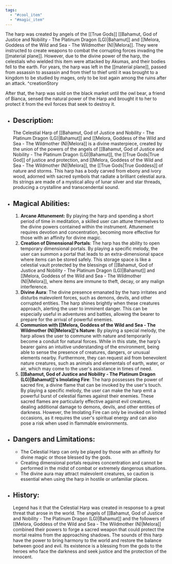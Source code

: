 ```yaml
---
tags:
  - "#cool_item"
  - "#magic_item"
---
```

The harp was created by angels of the [[True Gods]] [[Bahamut, God  of Justice and Nobility - The Platinum Dragon (LG)|Bahamut]] and [[Melora, Goddess of the Wild and Sea - The Wildmother (N)|Melora]]. They were instructed to create weapons to combat the corrupting forces invading the [[material plane]]. However, due to the divine power of the harp, the celestials who wielded this item were attacked by Akumas, and their bodies fell to the earth. For years, the harp was left in the [[material plane]], passed from assassin to assassin and from thief to thief until it was brought to a kingdom to be studied by mages, only to be lost again among the ruins after an attack. ^creationStory

After that, the harp was sold on the black market until the owl bear, a friend of Bianca, sensed the natural power of the Harp and brought it to her to protect it from the evil forces that seek to destroy it.

- ## Description:
    The Celestial Harp of [[Bahamut, God  of Justice and Nobility - The Platinum Dragon (LG)|Bahamut]] and [[Melora, Goddess of the Wild and Sea - The Wildmother (N)|Melora]] is a divine masterpiece, created by the union of the powers of the angels of [[Bahamut, God  of Justice and Nobility - The Platinum Dragon (LG)|Bahamut]], the [[True Gods|True God]] of justice and protection, and [[Melora, Goddess of the Wild and Sea - The Wildmother (N)|Melora]], the [[True Gods|True Goddess]] of nature and storms. This harp has a body carved from ebony and ivory wood, adorned with sacred symbols that radiate a brilliant celestial aura. Its strings are made of a mystical alloy of lunar silver and star threads, producing a crystalline and transcendental sound.
- ## Magical Abilities:
    1. **Arcane Attunement:** By playing the harp and spending a short period of time in meditation, a skilled user can attune themselves to the divine powers contained within the instrument. Attunement requires devotion and concentration, becoming more effective for those with an affinity for divine magic.
    2. **Creation of Dimensional Portals**: The harp has the ability to open temporary dimensional portals. By playing a specific melody, the user can summon a portal that leads to an extra-dimensional space where items can be stored safely. This storage space is like a celestial vault protected by the blessings of [[Bahamut, God  of Justice and Nobility - The Platinum Dragon (LG)|Bahamut]] and [[Melora, Goddess of the Wild and Sea - The Wildmother (N)|Melora]], where items are immune to theft, decay, or any malign interference.
    3. **Divine Aura**: The divine presence emanated by the harp irritates and disturbs malevolent forces, such as demons, devils, and other corrupted entities. The harp shines brightly when these creatures approach, alerting the user to imminent danger. This can be especially useful in adventures and battles, allowing the bearer to prepare for the arrival of powerful enemies.
    4. **Communion with [[Melora, Goddess of the Wild and Sea - The Wildmother (N)|Melora]]'s Nature**: By playing a special melody, the harp allows the user to commune with nature and temporarily become a conduit for natural forces. While in this state, the harp's bearer gains an intuitive understanding of the environment, being able to sense the presence of creatures, dangers, or unusual elements nearby. Furthermore, they can request aid from benevolent nature creatures, such as animals and elementals of earth, water, or air, which may come to the user's assistance in times of need.
    5. **[[Bahamut, God  of Justice and Nobility - The Platinum Dragon (LG)|Bahamut]]'s Imolating Fire**: The harp possesses the power of sacred fire, a divine flame that can be invoked by the user's touch. By playing a specific melody, the user can make the harp emit a powerful burst of celestial flames against their enemies. These sacred flames are particularly effective against evil creatures, dealing additional damage to demons, devils, and other entities of darkness. However, the Imolating Fire can only be invoked on limited occasions, as it requires the user's spiritual energy and can also pose a risk when used in flammable environments.
- ## Dangers and Limitations:
    - The Celestial Harp can only be played by those with an affinity for divine magic or those blessed by the gods.
    - Creating dimensional portals requires concentration and cannot be performed in the midst of combat or extremely dangerous situations.
    - The divine aura may attract malevolent creatures, so caution is essential when using the harp in hostile or unfamiliar places.
- ## History:
    Legend has it that the Celestial Harp was created in response to a great threat that arose in the world. The angels of [[Bahamut, God  of Justice and Nobility - The Platinum Dragon (LG)|Bahamut]] and the followers of [[Melora, Goddess of the Wild and Sea - The Wildmother (N)|Melora]] combined their powers to forge a sacred weapon that could protect the mortal realms from the approaching shadows. The sounds of this harp have the power to bring harmony to the world and restore the balance between good and evil. Its existence is a blessing from the gods to the heroes who face the darkness and seek justice and the protection of the innocent.
    
